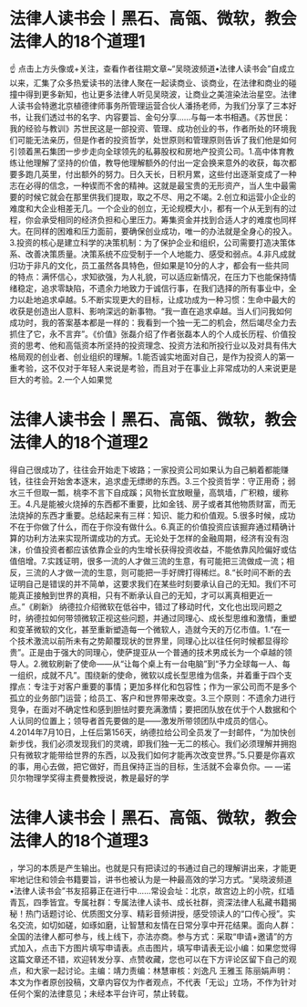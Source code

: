 # 法律人读书会丨黑石、高瓴、微软，教会法律人的18个道理1

☝ 点击上方头像或+关注，查看作者往期文章~“吴晓波频道•法律人读书会”自成立以来，汇集了众多热爱读书的法律人聚在一起读商业、谈商业，在法律和商业的碰撞中得到更多新知，也让更多法律人听见吴晓波，让商业之美渲染法治星空。法律人读书会特邀北京植德律师事务所管理运营合伙人潘扬老师，为我们分享了三本好书，让我们透过书的名字、内容要旨、金句分享......与每一本书相遇。《苏世民：我的经验与教训》苏世民这是一部投资、管理、成功创业的书，作者所处的环境我们可能无法亲历，但是作者的投资哲学，处世原则和管理原则告诉了我们他是如何引领着黑石集团一步步走向全球领先的私募股权和房地产投资公司。1.高中体育教练让他理解了坚持的价值，教导他理解额外的付出一定会换来意外的收获，每次都要多跑几英里，付出额外的努力。日久天长，日积月累，这些付出逐渐变成了一种志在必得的信念，一种锲而不舍的精神。这就是最宝贵的无形资产，当人生中最需要的时候它就会在那里供我们提取，取之不尽、用之不竭。2.创立和运营小企业的难度和大企业相差无几。一个企业的创立，无论规模大小，都有一个从无到有的过程，你会承受相同的经济负担和心里压力。筹集资金并找到合适人才的难度也同样大。在同样的困难和压力面前，要确保创业成功，唯一的办法就是全身心的投入。3.投资的核心是建立科学的决策机制：为了保护企业和组织，公司需要打造决策体系、改善决策质量。决策系统不应受制于一个人地能力、感受和弱点。4.非凡成就归功于非凡的文化，员工虽然各具特色，但如果是10分的人才，都会有一些共同的特点：满怀信心，求知欲强，为人礼貌，可以适应新情况，在压力下也能保持情绪稳定，追求零缺陷，不遗余力地致力于诚信行事，在我们选择的所有事业中，全力以赴地追求卓越。5.不断实现更大的目标，让成功成为一种习惯：生命中最大的收获是创造出人意料、影响深远的新事物。“我一直在追求卓越。当人们问我如何成功时，我的答案基本都是一样的：我看到一个独一无二的机会，然后竭尽全力去抓住了它，永不言弃”。《价值》张磊介绍了作者张磊本人的个人成长历程、价值投资的思考、他和高瓴资本所坚持的投资理念、投资方法和所投行业以及对具有伟大格局观的创业者、创业组织的理解。1.能否诚实地面对自己，是作为投资人的第一重考验，这不仅对于年轻人来说是考验，而且对于在事业上非常成功的人来说更是巨大的考验。2.一个人如果觉

# 法律人读书会丨黑石、高瓴、微软，教会法律人的18个道理2

得自己很成功了，往往会开始走下坡路；一家投资公司如果认为自己躺着都能赚钱，往往会开始舍本逐末，追求虚无缥缈的东西。3.三个投资哲学：守正用奇；弱水三千但取一瓢，桃李不言下自成蹊；风物长宜放眼量，高筑墙，广积粮，缓称王。4.凡是能被火烧掉的东西都不重要，比如金钱、房子或者其他物质财富，而无法烧掉的东西才重要。总结起来有三样：知识、能力和价值观。5.很多时候，成功不在于你做了什么，而在于你没有做什么。6.真正的价值投资应该掘弃通过精确计算的功利方法来实现所谓成功的方式。无论处于怎样的金融周期，经济有没有泡沫，价值投资者都应该依靠企业的内生增长获得投资收益，不能依靠风险偏好或估值倍增。7.实践证明，很多一流的人才做三流的生意，有可能把三流做成一流；相反，三流的人才做一流的生意，则可能把一手好牌打得稀烂。8.“长时间不断的去证明自己是错误的并不简单，这要求我们在某些时刻要承认自己的无知。我们不可能真正接触到世界的真相，只有不断承认自己的无知，才可以离真相更近一点。”《刷新》 纳德拉介绍微软在低谷中，错过了移动时代，文化也出现问题之时，纳德拉如何带领微软正视这些问题，并通过同理心、成长型思维和激情，重塑和变革微软的文化，甚至重新塑造每一个微软人，造就今天的万亿市值。1.“在一个技术激流以前所未有之势颠覆现状的世界里，同理心比以往任何时候都显得珍贵”。正是由于强大的同理心，使萨提亚从一个普通的技术男成长为一个卓越的领导人。2.微软刷新了使命——从“让每个桌上有一台电脑”到“予力全球每一人、每一组织，成就不凡”。围绕新的使命，微软以成长型思维为信条，并着重于四个支撑点：专注于对客户重要的事情；更加多样化和包容性；作为一家公司而不是多个孤立的业务部门运营；给员工、客户和世界带来改变。3.三个原则：不遗余力进行竞争，在面对不确定性和感到胆怯时要充满激情；要把团队放在优于个人数据和个人认同的位置上；领导者首先要做的是——激发所带领团队中成员的信心。4.2014年7月10日，上任后第156天，纳德拉给公司全员发了一封邮件，“为加快创新步伐，我们必须发现我们的灵魂，即我们独一无二的核心。我们必须理解并拥抱只有微软才能带给世界的东西，以及我们如何才能再次改变世界。”5.只要是你喜欢的事，用心去做，把它做好，而且保持正当的目标，生活就不会辜负你。— —诺贝尔物理学奖得主费曼教授说，教是最好的学

# 法律人读书会丨黑石、高瓴、微软，教会法律人的18个道理3

，学习的本质是产生输出。也就是只有把读过的书通过自己的理解讲出来，才能更牢地记住和领会书籍要旨，讲书也被认为是一种最高效的学习方式。“吴晓波频道•法律人读书会”书友招募正在进行中......常设会址：北京，故宫边上的小院，红墙青瓦，四季皆宜。专属社群：专属法律人读书、成长社群，资深法律人私藏书籍揭秘！热门话题讨论、优质图文分享、精彩音频讲授，感受领读人的“口传心授”。实名交流，如切如磋，如琢如磨，让智慧和友情在日常分享中开花结果。面向人群：全国的法律人都可参与，线上线下，亦法亦商。参与方式：采取“申请+邀请”的方式加入，点击下方图片填写申请表。点击图片，填写申请表无讼小编：如果您觉得这篇文章还不错，欢迎转发分享、点赞收藏，您也可以在下方评论区留下自己的观点，和大家一起讨论。主编：靖力责编：林慧审核：刘逸凡 王雅玉 陈丽娟声明：本文为作者原创投稿，文章内容仅为作者观点，不代表「无讼」立场，不作为针对任何个案的法律意见；未经本平台许可，禁止转载。

